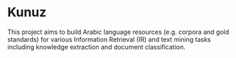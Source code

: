 # Kunuz
This project aims to build Arabic language resources (e.g. corpora and gold standards) for various Information Retrieval (IR) and text mining tasks including knowledge extraction and document classification. 
